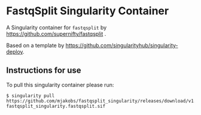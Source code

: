 # FastqSplit Singularity Container

A Singularity container for `fastqsplit` by https://github.com/supernifty/fastqsplit .  

Based on a template by https://github.com/singularityhub/singularity-deploy.  

## Instructions for use
To pull this singularity container please run:
```
$ singularity pull https://github.com/mjakobs/fastqsplit_singularity/releases/download/v1.0.2/mjakobs-fastqsplit_singularity.fastqsplit.sif
```
